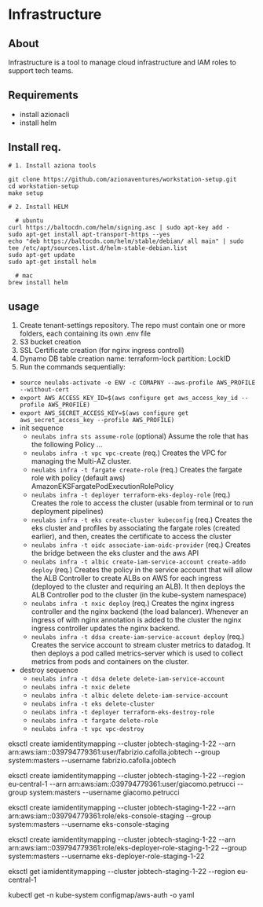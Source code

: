 # Infrastructure

## About
Infrastructure is a tool to manage cloud infrastructure and IAM roles to support tech teams.

## Requirements
- install azionacli
- install helm

## Install req.

    # 1. Install aziona tools

    git clone https://github.com/azionaventures/workstation-setup.git
    cd workstation-setup
    make setup

    # 2. Install HELM

      # ubuntu 
    curl https://baltocdn.com/helm/signing.asc | sudo apt-key add -
    sudo apt-get install apt-transport-https --yes
    echo "deb https://baltocdn.com/helm/stable/debian/ all main" | sudo tee /etc/apt/sources.list.d/helm-stable-debian.list
    sudo apt-get update
    sudo apt-get install helm
    
      # mac
    brew install helm
    
## usage

1. Create tenant-settings repository. The repo must contain one or more folders, each containing its own .env file
2. S3 bucket creation
3. SSL Certificate creation (for nginx ingress controll)
4. Dynamo DB table creation
    name: terraform-lock
    partition: LockID
5. Run the commands sequentially:
- `source neulabs-activate -e ENV -c COMAPNY --aws-profile AWS_PROFILE --without-cert`
- `export AWS_ACCESS_KEY_ID=$(aws configure get aws_access_key_id --profile AWS_PROFILE)`
- `export AWS_SECRET_ACCESS_KEY=$(aws configure get aws_secret_access_key --profile AWS_PROFILE)`
- init sequence
    - `neulabs infra sts assume-role` (optional) Assume the role that has the following Policy ...  
    - `neulabs infra -t vpc vpc-create` (req.) Creates the VPC for managing the Multi-AZ cluster.
    - `neulabs infra -t fargate create-role` (req.) Creates the fargate role with policy (default aws) AmazonEKSFargatePodExecutionRolePolicy
    - `neulabs infra -t deployer terraform-eks-deploy-role` (req.) Creates the role to access the cluster (usable from terminal or to run deployment pipelines)
    - `neulabs infra -t eks create-cluster kubeconfig` (req.) Creates the eks cluster and profiles by associating the fargate roles (created earlier), and then, creates the certificate to access the cluster
    - `neulabs infra -t oidc associate-iam-oidc-provider` (req.) Creates the bridge between the eks cluster and the aws API
    - `neulabs infra -t albic create-iam-service-account create-addo deploy` (req.) Creates the policy in the service account that will allow the ALB Controller to create ALBs on AWS for each ingress (deployed to the cluster and requiring an ALB). It then deploys the ALB Controller pod to the cluster (in the kube-system namespace)
    - `neulabs infra -t nxic deploy` (req.) Creates the nginx ingress controller and the nginx backend (the load balancer). Whenever an ingress of with nginx annotation is added to the cluster the nginx ingress controller updates the nginx backend. 
    - `neulabs infra -t ddsa create-iam-service-account deploy` (req.) Creates the service account to stream cluster metrics to datadog. It then deploys a pod called metrics-server which is used to collect metrics from pods and containers on the cluster.
- destroy sequence
    - `neulabs infra -t ddsa delete delete-iam-service-account`
    - `neulabs infra -t nxic delete`
    - `neulabs infra -t albic delete delete-iam-service-account` 
    - `neulabs infra -t eks delete-cluster`
    - `neulabs infra -t deployer terraform-eks-destroy-role`
    - `neulabs infra -t fargate delete-role`
    - `neulabs infra -t vpc vpc-destroy`



eksctl create iamidentitymapping --cluster jobtech-staging-1-22 --arn arn:aws:iam::039794779361:user/fabrizio.cafolla.jobtech --group system:masters --username fabrizio.cafolla.jobtech

eksctl create iamidentitymapping --cluster jobtech-staging-1-22 --region eu-central-1 --arn arn:aws:iam::039794779361:user/giacomo.petrucci --group system:masters --username giacomo.petrucci

eksctl create iamidentitymapping --cluster jobtech-staging-1-22 --arn arn:aws:iam::039794779361:role/eks-console-staging --group system:masters --username eks-console-staging

eksctl create iamidentitymapping --cluster jobtech-staging-1-22 --arn arn:aws:iam::039794779361:role/eks-deployer-role-staging-1-22 --group system:masters --username eks-deployer-role-staging-1-22

eksctl get iamidentitymapping --cluster jobtech-staging-1-22 --region eu-central-1

kubectl get -n kube-system configmap/aws-auth -o yaml